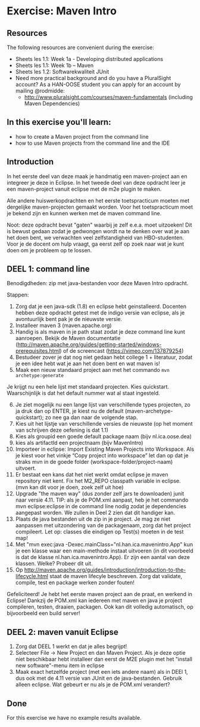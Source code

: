 Exercise: Maven Intro
=====================
Resources
-------------
The following resources are convenient during the exercise:

* Sheets les 1.1: Week 1a - Developing distributed applications
* Sheets les 1.1: Week 1b – Maven
* Sheets les 1.2: Softwarekwaliteit JUnit
* Need more practical background and do you have a PluralSight account? As a HAN-OOSE student you can apply for an account by mailing @rodmidde:
	* http://www.pluralsight.com/courses/maven-fundamentals (including Maven Dependencies)

In this exercise you'll learn:
------------------------------
* how to create a Maven project from the command line
* how to use Maven projects from the command line and the IDE

Introduction
------------
In het eerste deel van deze maak je handmatig een maven-project aan en integreer je deze in Eclipse. In het tweede deel van deze opdracht leer je een maven-project vanuit eclipse met de m2e plugin te maken.

Alle andere huiswerkopdrachten en het eerste toetspracticum moeten met dergelijke maven-projecten gemaakt worden. Voor het toetspracticum moet je bekend zijn en kunnen werken met de maven command line.

Noot: deze opdracht bevat "gaten" waarbij je zelf e.e.a. moet uitzoeken! Dit is bewust gedaan zodat je gedwongen wordt na te denken over wat je aan het doen bent, we verwachten veel zelfstandigheid van HBO-studenten. Voor je de docent om hulp vraagt, ga eerst zelf op zoek naar wat je kunt doen om je probleem op te lossen.

DEEL 1: command line
--------------------
Benodigdheden: zip met java-bestanden voor deze Maven Intro opdracht.

Stappen:

1. Zorg dat je een java-sdk (1.8) en eclipse hebt geinstalleerd. Docenten hebben deze opdracht getest met de indigo versie van eclipse, als je avontuurlijk bent pak je de nieuwste versie.
2. Installeer maven 3 (maven.apache.org)
3. Handig is als maven in je path staat zodat je deze command line kunt aanroepen. Bekijk de Maven documentatie (http://maven.apache.org/guides/getting-started/windows-prerequisites.html) of de screencast (https://vimeo.com/137879254)
4. Bestudeer zover je dat nog niet gedaan hebt college 1 + literatuur, zodat je een idee hebt wat je aan het doen bent en wat maven is!
5. Maak een nieuw standaard project aan met het commando `mvn archetype:generate`  

  Je krijgt nu een hele lijst met standaard projecten. Kies quickstart. Waarschijnlijk is dat het default nummer wat al staat ingesteld.

6. Je ziet mogelijk nu een lange lijst van verschillende types projecten, zo ja druk dan op ENTER, je kiest nu de default (maven-archetype-quickstart); zo nee ga dan naar de volgende stap. 
7. Kies uit het lijstje van verschillende versies de nieuwste (op het moment van schrijven deze oefening is dat 1.1)
8. Kies als groupid een goede default package naam (bijv nl.ica.oose.dea)
9. kies als artifactId een projectnaam (bijv MavenIntro)
10. Importeer in eclipse: Import Existing Maven Projects into Workspace. Als je kiest voor het vinkje “Copy project into workspace” let dan op dat je straks mvn in de goede folder (workspace-folder/project-naam) uitvoert.
11. Er bestaat een kans dat het niet werkt omdat eclipse je maven repository niet kent. Fix het M2_REPO classpath variable in eclipse. (mvn kan dit voor je doen, zoek zelf uit hoe)
12. Upgrade "the maven way" (dus zonder zelf jars te downloaden) junit naar versie 4.11. TIP: als je de POM.xml aanpast, heb je het commando mvn eclipse:eclipse in de command line nodig zodat je dependencies aangepast worden. We zullen in Deel 2 zien dat dit handiger kan.
13. Plaats de java bestanden uit de zip in je project. Je mag ze niet aanpassen met uitzondering van de packagenaam, zorg dat het project compileert. Let op: classes die eindigen op Test(s) moeten in de test map!
14. Met "mvn exec:java -Dexec.mainClass="nl.han.ica.mavenintro.App" kun je een klasse waar een main-methode instaat uitvoeren (in dit voorbeeld is dat de klasse nl.han.ica.mavenintro.App). Er zijn een aantal van deze klassen. Welke? Probeer dit uit.
15. Op http://maven.apache.org/guides/introduction/introduction-to-the-lifecycle.html staat de maven lifecyle beschreven. Zorg dat validate, compile, test en package werken zonder fouten!

Gefeliciteerd! Je hebt het eerste maven project aan de praat, en werkend in Eclipse! Dankzij de POM.xml kan iedereen met maven en java je project compileren, testen, draaien, packagen. Ook kan dit volledig automatisch, op bijvoorbeeld een build server!

DEEL 2: maven vanuit Eclipse
----------------------------
1. Zorg dat DEEL 1 werkt en dat je alles begrijpt!
2. Selecteer File -> New Project en dan Maven Project. Als je deze optie niet beschikbaar hebt installeer dan eerst de M2E plugin met het "install new software"-menu item in eclipse
3. Maak exact hetzelfde project (met een iets andere naam) als in DEEl 1, dus ook met de 4.11 versie van JUnit en de java-bestanden. Gebruik alleen eclipse. Wat gebeurt er nu als je de POM.xml verandert?

Done
----
For this exercise we have no example results available.
